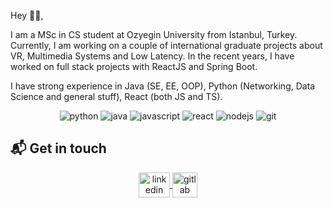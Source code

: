 Hey 👋🏻,

I am a MSc in CS student at Ozyegin University from Istanbul, Turkey. Currently, I am working on a couple of international graduate projects about VR, Multimedia Systems and Low Latency. In the recent years, I have worked on full stack projects with ReactJS and Spring Boot. 

I have strong experience in Java (SE, EE, OOP), Python (Networking, Data Science and general stuff), React (both JS and TS).

<p align="center">
  <img src="https://www.vectorlogo.zone/logos/python/python-ar21.svg" alt="python" disabled="true">
  <img src="https://www.vectorlogo.zone/logos/java/java-ar21.svg" alt="java">
  <img src="https://www.vectorlogo.zone/logos/javascript/javascript-ar21.svg" alt="javascript">
  <img src="https://www.vectorlogo.zone/logos/reactjs/reactjs-ar21.svg" alt="react">
  <img src="https://www.vectorlogo.zone/logos/nodejs/nodejs-ar21.svg" alt="nodejs">
  <img src="https://www.vectorlogo.zone/logos/git-scm/git-scm-ar21.svg" alt="git">
</p>

## 📬 Get in touch
<p align="center">
  <a href="https://www.linkedin.com/in/burak--kara" target="blank">
    <img align="center" src="https://www.vectorlogo.zone/logos/linkedin/linkedin-icon.svg" alt="linkedin" height="40" width="50" />
  </a>
  <a href="https://gitlab.com/burak.kara" target="blank">
    <img align="center" src="https://www.vectorlogo.zone/logos/gitlab/gitlab-icon.svg" alt="gitlab" height="40" width="40" />
  </a>
</p>


<!--
**burak-kara/burak-kara** is a ✨ _special_ ✨ repository because its `README.md` (this file) appears on your GitHub profile.

Here are some ideas to get you started:

- 🔭 I’m currently working on ...
- 🌱 I’m currently learning ...
- 👯 I’m looking to collaborate on ...
- 🤔 I’m looking for help with ...
- 💬 Ask me about ...
- 📫 How to reach me: ...
- 😄 Pronouns: ...
- ⚡ Fun fact: ...
-->

[1]: https://burak-kara.web.app/
[2]: https://www.linkedin.com/in/burak--kara/
[3]: https://gitlab.com/burak.kara
